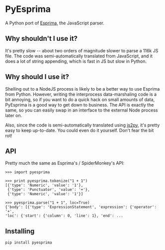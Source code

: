 PyEsprima
=========

A Python port of [Esprima][1], the JavaScript parser.

Why shouldn't I use it?
-----------------------

It's pretty slow -- about two orders of magnitude slower to parse a 116k JS
file. The code was semi-automatically translated from JavaScript, and it does a
lot of string appending, which is fast in JS but slow in Python.

Why should I use it?
--------------------

Shelling out to a NodeJS process is likely to be a better way to use Esprima
from Python. However, writing the interprocess data-marshaling code is a bit
annoying, so if you want to do a quick hack on small amounts of data, PyEsprima
is a good way to get down to business. The API is exactly the same, so you can
easily swap in an interface to the external Node process later on.

Also, since the code is semi-automatically translated using [js2py][2], it's
pretty easy to keep up-to-date. You could even do it yourself. Don't fear the
bit rot!

API
---

Pretty much the same as Esprima's / SpiderMonkey's API:

    >>> import pyesprima

    >>> print pyesprima.tokenize("1 + 1")
    [{'type': 'Numeric', 'value': '1'},
     {'type': 'Punctuator', 'value': '+'},
     {'type': 'Numeric', 'value': '1'}]

    >>> pyesprima.parse("1 + 1", loc=True)
    {'body': [{'type': 'ExpressionStatement', 'expression': {'operator': '+',
    'loc': {'start': {'column': 0, 'line': 1}, 'end': ...

Installing
----------

    pip install pyesprima

[1]: http://esprima.org/
[2]: https://github.com/int3/js2py
